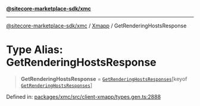 [**@sitecore-marketplace-sdk/xmc**](../../../../README.md)

***

[@sitecore-marketplace-sdk/xmc](../../../../README.md) / [Xmapp](../README.md) / GetRenderingHostsResponse

# Type Alias: GetRenderingHostsResponse

> **GetRenderingHostsResponse** = [`GetRenderingHostsResponses`](GetRenderingHostsResponses.md)\[keyof [`GetRenderingHostsResponses`](GetRenderingHostsResponses.md)\]

Defined in: [packages/xmc/src/client-xmapp/types.gen.ts:2888](https://github.com/Sitecore/marketplace-sdk/blob/main/packages/xmc/src/client-xmapp/types.gen.ts#L2888)
